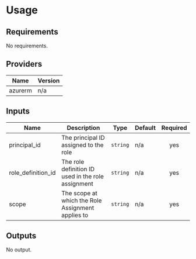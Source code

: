 # Usage
<!--- BEGIN_TF_DOCS --->
## Requirements

No requirements.

## Providers

| Name | Version |
|------|---------|
| azurerm | n/a |

## Inputs

| Name | Description | Type | Default | Required |
|------|-------------|------|---------|:--------:|
| principal\_id | The principal ID assigned to the role | `string` | n/a | yes |
| role\_definition\_id | The role definition ID used in the role assignment | `string` | n/a | yes |
| scope | The scope at which the Role Assignment applies to | `string` | n/a | yes |

## Outputs

No output.

<!--- END_TF_DOCS --->
